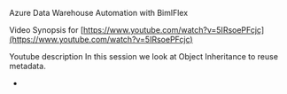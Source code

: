 Azure Data Warehouse Automation with BimlFlex

Video Synopsis for
[https://www.youtube.com/watch?v=5IRsoePFcjc](https://www.youtube.com/watch?v=5IRsoePFcjc)

Youtube description
In this session we look at Object Inheritance to reuse metadata.

* 

